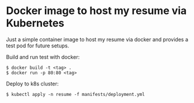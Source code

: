 Docker image to host my resume via Kubernetes
===
Just a simple container image to host my resume via docker and provides a test
pod for future setups.

Build and run test with docker:
```
$ docker build -t <tag> .
$ docker run -p 80:80 <tag>
```

Deploy to k8s cluster:
```
$ kubectl apply -n resume -f manifests/deployment.yml
```
